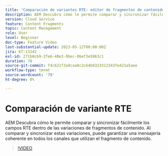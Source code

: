```yaml
---
title: 'Comparación de variantes RTE: editor de fragmentos de contenido'
description: AEM Descubra cómo le permite comparar y sincronizar fácilmente los campos RTE dentro de las variaciones de fragmentos de contenido. Al comparar y sincronizar estas variaciones, puede garantizar una mensajería coherente en todos los canales que utilizan el fragmento de contenido.
version: Cloud Service
feature: Content Fragments
topic: Content Management
role: User
level: Beginner
doc-type: Feature Video
last-substantial-update: 2023-05-12T00:00:00Z
jira: KT-13242
exl-id: 271b0cb9-2fe6-40e3-9bec-06ef3e5863c1
duration: 78
source-git-commit: f4c621f3a9caa8c2c64b8323312343fe421a5aee
workflow-type: tm+mt
source-wordcount: '79'
ht-degree: 0%

---
```


# Comparación de variante RTE

AEM Descubra cómo le permite comparar y sincronizar fácilmente los campos RTE dentro de las variaciones de fragmentos de contenido. Al comparar y sincronizar estas variaciones, puede garantizar una mensajería coherente en todos los canales que utilizan el fragmento de contenido.

>[!VIDEO](https://video.tv.adobe.com/v/3419314/?learn=on)

